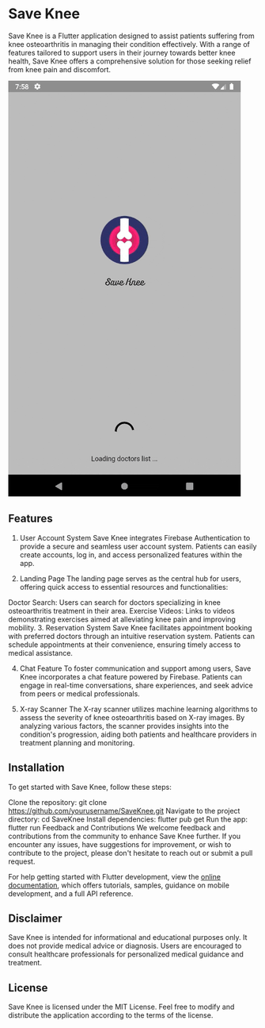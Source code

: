 # Save Knee
Save Knee is a Flutter application designed to assist patients suffering from knee osteoarthritis in managing their condition effectively. With a range of features tailored to support users in their journey towards better knee health, Save Knee offers a comprehensive solution for those seeking relief from knee pain and discomfort.

![Finished App](https://github.com/AndrewJacop/Save_Knee/blob/main/demo.gif)

## Features
1. User Account System
Save Knee integrates Firebase Authentication to provide a secure and seamless user account system. Patients can easily create accounts, log in, and access personalized features within the app.

2. Landing Page
The landing page serves as the central hub for users, offering quick access to essential resources and functionalities:

Doctor Search: Users can search for doctors specializing in knee osteoarthritis treatment in their area.
Exercise Videos: Links to videos demonstrating exercises aimed at alleviating knee pain and improving mobility.
3. Reservation System
Save Knee facilitates appointment booking with preferred doctors through an intuitive reservation system. Patients can schedule appointments at their convenience, ensuring timely access to medical assistance.

4. Chat Feature
To foster communication and support among users, Save Knee incorporates a chat feature powered by Firebase. Patients can engage in real-time conversations, share experiences, and seek advice from peers or medical professionals.

5. X-ray Scanner
The X-ray scanner utilizes machine learning algorithms to assess the severity of knee osteoarthritis based on X-ray images. By analyzing various factors, the scanner provides insights into the condition's progression, aiding both patients and healthcare providers in treatment planning and monitoring.

## Installation
To get started with Save Knee, follow these steps:

Clone the repository: git clone https://github.com/yourusername/SaveKnee.git
Navigate to the project directory: cd SaveKnee
Install dependencies: flutter pub get
Run the app: flutter run
Feedback and Contributions
We welcome feedback and contributions from the community to enhance Save Knee further. If you encounter any issues, have suggestions for improvement, or wish to contribute to the project, please don't hesitate to reach out or submit a pull request.

For help getting started with Flutter development, view the
[online documentation](https://docs.flutter.dev/), which offers tutorials,
samples, guidance on mobile development, and a full API reference.

## Disclaimer
Save Knee is intended for informational and educational purposes only. It does not provide medical advice or diagnosis. Users are encouraged to consult healthcare professionals for personalized medical guidance and treatment.

## License
Save Knee is licensed under the MIT License. Feel free to modify and distribute the application according to the terms of the license.
